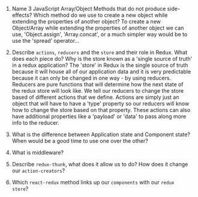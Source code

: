 1.  Name 3 JavaScript Array/Object Methods that do not produce side-effects? Which method do we use to create a new object while extending the properties of another object?
    To create a new Object/Array while extending the properties of another object we can use, 'Object.assign', 'Array.concat', or a much simpler way would be to use the 'spread' operator...

1.  Describe `actions`, `reducers` and the `store` and their role in Redux. What does each piece do? Why is the store known as a 'single source of truth' in a redux application?
    The 'store' in Redux is the single source of truth because it will house all of our application data and it is very predictable because it can only be changed in one way - by using reducers. Reducers are pure functions that will determine how the next state of the redux store will look like. We tell our reducers to change the store based of different actions that we define. Actions are simply just an object that will have to have a 'type' property so our reducers will know how to change the store based on that property. These actions can also have additional properties like a 'payload' or 'data' to pass along more info to the reducer.
    
1.  What is the difference between Application state and Component state? When would be a good time to use one over the other?
1.  What is middleware?
1.  Describe `redux-thunk`, what does it allow us to do? How does it change our `action-creators`?
1.  Which `react-redux` method links up our `components` with our `redux store`?
